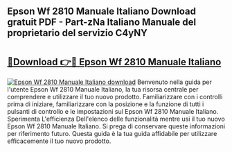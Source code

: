 ## Epson Wf 2810 Manuale Italiano Download gratuit PDF - Part-zNa Italiano Manuale del proprietario del servizio C4yNY

# <h2><a href="http://dfg5kry.blite.top/?on=Epson+Wf+2810+Manuale+Italiano">🔗Download 👉🔴 Epson Wf 2810 Manuale Italiano</a></h2>

[![Epson Wf 2810 Manuale Italiano download](https://i.imgur.com/lujVjoI.png)](http://dfg5kry.blite.top/?on=Epson+Wf+2810+Manuale+Italiano)
Benvenuto nella guida per l'utente Epson Wf 2810 Manuale Italiano, la tua risorsa centrale per comprendere e utilizzare il tuo nuovo prodotto. Familiarizzare con i controlli prima di iniziare, familiarizzare con la posizione e la funzione di tutti i pulsanti di controllo e le impostazioni sul Epson Wf 2810 Manuale Italiano. Sperimenta L'efficienza Dell'elenco delle funzionalità mentre usi il tuo nuovo Epson Wf 2810 Manuale Italiano. Si prega di conservare queste informazioni per riferimento futuro. Questa guida è la tua guida affidabile per utilizzare efficacemente il tuo nuovo prodotto.
